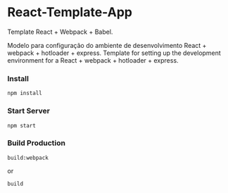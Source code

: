 # React-Template-App
Template React + Webpack + Babel.

Modelo para configuração do ambiente de desenvolvimento React + webpack + hotloader + express.
Template for setting up the development environment for a React + webpack + hotloader + express.

### Install

```
npm install

```
### Start Server
  
 ```
npm start

```

### Build Production

 ```
build:webpack

```
or 

 ```
build

```




